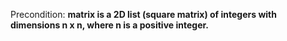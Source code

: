 Precondition: **matrix is a 2D list (square matrix) of integers with dimensions n x n, where n is a positive integer.**
